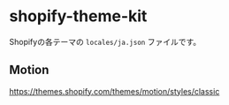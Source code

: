 # shopify-theme-kit

Shopifyの各テーマの `locales/ja.json` ファイルです。

## Motion
https://themes.shopify.com/themes/motion/styles/classic

